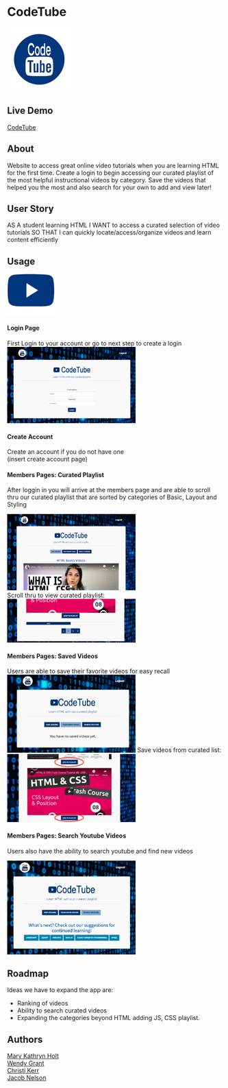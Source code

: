 

# CodeTube 


<img src="./public/images/codetubelogoblue.png" alt="logo" width="150"/>


## Live Demo
[CodeTube](https://codetube-p2.herokuapp.com/)


## About
Website to access great online video tutorials when you are learning HTML for the first time. Create a login to begin accessing our curated playlist of the most helpful instructional videos by category. Save the videos that helped you the most and also search for your own to add and view later!

## User Story
AS A student learning HTML
I WANT to access a curated selection of video tutorials
SO THAT I can quickly locate/access/organize videos and learn content efficiently


## Usage<br>

<img src="./public/images/codetube-icon.png" alt="logo" width="110"/><br>

#### Login Page
First Login to your account or go to next step to create a login<br>
<img src="./public/images/login-page.png" alt="login page" width="300"/>

#### Create Account
Create an account if you do not have one<br>
(insert create account page)


#### Members Pages: Curated Playlist
After loggin in you will arrive at the members page and are able to scroll thru our curated playlist that are sorted by categories of Basic, Layout and Styling

<img src="./public/images/Members-page.png" alt="members page" width="300"/>  <br>
Scroll thru to view curated playlist:<br>
<img src="./public/images/ScrollPlaylist.png" alt="scroll playlist" width="300"/>

#### Members Pages: Saved Videos
Users are able to save their favorite videos for easy recall <br>
<img src="./public/images/members-saved.png" alt="members saved" width="300"/> 
Save videos from curated list:<br>
<img src="./public/images/Savevideos.png" alt="save videos" width="300"/>

#### Members Pages: Search Youtube Videos
Users also have the ability to search youtube and find new videos

<img src="./public/images/members-search.png" alt="members search" width="300"/>

## Roadmap
Ideas we have to expand the app are:
* Ranking of videos
* Ability to search curated videos
* Expanding the categories beyond HTML adding JS, CSS playlist. 

## Authors 
[Mary Kathryn Holt](https://github.com/MaryKathryn0)<br>
[Wendy Grant](https://github.com/wkgrant78)<br>
[Christi Kerr](https://github.com/christinakerr)<br>
[Jacob Nelson](https://github.com/Jacobn88)<br>

